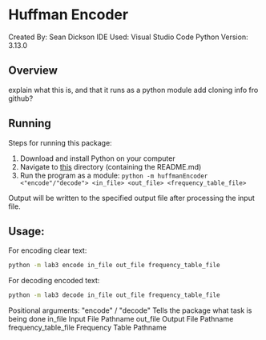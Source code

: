 # Huffman Encoder
Created By: Sean Dickson
IDE Used: Visual Studio Code
Python Version: 3.13.0

## Overview
explain what this is, and that it runs as a python module
add cloning info fro github?

## Running
Steps for running this package:
1. Download and install Python on your computer
2. Navigate to [this](.) directory (containing the README.md)
4. Run the program as a module: `python -m huffmanEncoder <"encode"/"decode"> <in_file> <out_file> <frequency_table_file>`

Output will be written to the specified output file after processing the input file.

## Usage:

For encoding clear text:
```bash
python -m lab3 encode in_file out_file frequency_table_file
```

For decoding encoded text: 
```bash
python -m lab3 decode in_file out_file frequency_table_file
```

Positional arguments:
  "encode" / "decode"           Tells the package what task is being done
  in_file                       Input File Pathname
  out_file                      Output File Pathname
  frequency_table_file          Frequency Table Pathname

